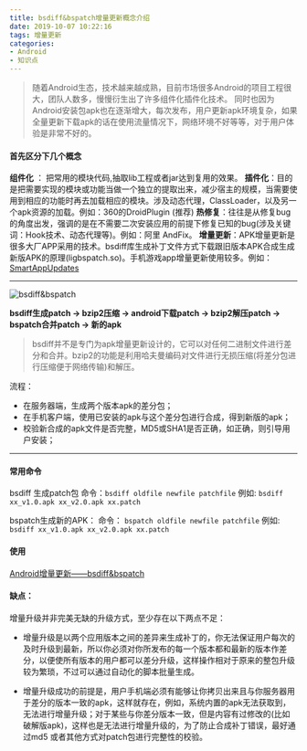 ```yaml
---
title: bsdiff&bspatch增量更新概念介绍
date: 2019-10-07 10:22:16
tags: 增量更新
categories: 
- Android
- 知识点
---
```


> 随着Android生态，技术越来越成熟，目前市场很多Android的项目工程很大，团队人数多，慢慢衍生出了许多组件化插件化技术。
> 同时也因为Android安装包apk也在逐渐增大，每次发布，用户更新apk环境复杂，如果全量更新下载apk的话在使用流量情况下，网络环境不好等等，对于用户体验是非常不好的。

#### 首先区分下几个概念

**组件化** ： 把常用的模块代码,抽取lib工程或者jar达到复用的效果。
**插件化**：目的是把需要实现的模块或功能当做一个独立的提取出来，减少宿主的规模，当需要使用到相应的功能时再去加载相应的模块。涉及动态代理，ClassLoader，以及另一个apk资源的加载。例如：360的DroidPlugin (推荐)
**热修复**：往往是从修复bug的角度出发，强调的是在不需要二次安装应用的前提下修复已知的bug(涉及关键词：Hook技术、动态代理等)。例如：阿里 AndFix。
**增量更新**：APK增量更新是很多大厂APP采用的技术。bsdiff库生成补丁文件方式下载跟旧版本APK合成生成新版APK的原理(ligbspatch.so)。手机游戏app增量更新使用较多。例如：[SmartAppUpdates](https://github.com/cundong/SmartAppUpdates)

<!-- more -->

-----

![bsdiff&bspatch](/images/bsdiff&bspatch.jpg)

**bsdiff生成patch -> bzip2压缩 -> android下载patch -> bzip2解压patch -> bspatch合并patch -> 新的apk**
> bsdiff并不是专门为apk增量更新设计的，它可以对任何二进制文件进行差分和合并。bzip2的功能是利用哈夫曼编码对文件进行无损压缩(将差分包进行压缩便于网络传输)和解压。

流程：
- 在服务器端，生成两个版本apk的差分包；
- 在手机客户端，使用已安装的apk与这个差分包进行合成，得到新版的apk；
- 校验新合成的apk文件是否完整，MD5或SHA1是否正确，如正确，则引导用户安装；

-----

#### 常用命令 

bsdiff 生成patch包        命令：`bsdiff oldfile newfile patchfile`           例如: `bsdiff xx_v1.0.apk xx_v2.0.apk xx.patch`

bspatch生成新的APK：    命令： `bspatch oldfile newfile patchfile`      例如: `bsdiff xx_v1.0.apk xx_v2.0.apk xx.patch`


#### 使用

[Android增量更新——bsdiff&bspatch](https://blog.csdn.net/u012484172/article/details/54932717)


#### 缺点：
增量升级并非完美无缺的升级方式，至少存在以下两点不足：

- 增量升级是以两个应用版本之间的差异来生成补丁的，你无法保证用户每次的及时升级到最新，所以你必须对你所发布的每一个版本都和最新的版本作差分，以便使所有版本的用户都可以差分升级，这样操作相对于原来的整包升级较为繁琐，不过可以通过自动化的脚本批量生成。

- 增量升级成功的前提是，用户手机端必须有能够让你拷贝出来且与你服务器用于差分的版本一致的apk，这样就存在，例如，系统内置的apk无法获取到，无法进行增量升级；对于某些与你差分版本一致，但是内容有过修改的(比如破解版apk)，这样也是无法进行增量升级的，为了防止合成补丁错误，最好通过md5 或者其他方式对patch包进行完整性的校验。